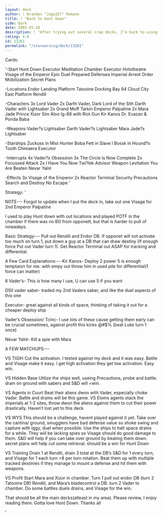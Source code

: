 ```yaml
---
layout: deck
author: ! Brandon "Jago257" Romano
title: ! "Back to Hunt Down"
side: Dark
date: 2001-01-28
description: ! "After trying out several crap decks, I’m back to using the only deck I can consistantly win with. Battle, Duel, Drain, Visage."
rating: 4.0
id: 13261
permalink: "/starwarsccg/deck/13261"
---
```

Cards: 

'-Start
Hunt Down
Executor Meditation Chamber
Executor Holotheatre
Visage of the Emperor
Epic Duel
Prepared Defenses
Imperial Arrest Order
Mobilization
Secret Plans

-Locations
Endor Landing Platform
Tatooine Docking Bay 94
Cloud City East Platform
Rendili

-Characters
3x Lord Vader
2x Darth Vader, Dark Lord of the Sith
Darth Vader with Lightsaber
2x Grand Moff Tarkin
Emperor Palpatine
2x Mara Jade
Prince Xizor
Sim Aloo
Ig-88 with Riot Gun
Kir Kanos
Dr. Evazan & Ponda Baba

-Weapons
Vader?s Lightsaber
Darth Vader?s Lightsaber
Mara Jade?s Lightsaber

-Starships
Zuckuss in Mist Hunter
Boba Fett in Slave I
Bossk in Hound?s Tooth
Chimaera
Executor

-Interrupts
4x Vader?s Obsession
3x The Circle is Now Complete
2x Focussed Attack
2x I Have You Now
Twi?lek Advisor
Weapon Levitation
You Are Beaten
Nevar Yalnl

-Effects
3x Visage of the Emperor
2x Reactor Terminal
Security Precautions
Search and Destroy
No Escape '

Strategy: '

NOTE--- Forgot to update when I put the deck in, take out one Visage for 2nd Emperor Palpatine

I used to play Hunt down with out locations and played POTF in the chamber if there was no BG from opponett, but that is harder to pull of nowadays.

Basic Strategy---
Pull out Rendili and Endor DB. If opponet will not activate too much on turn 1, put down a guy at a DB that can draw destiny (If enough force Put out Vader turn 1). Get Reactor Terminal out ASAP for tracking and differential.

A Few Card Explanations---
Kir Kanos- Deploy 2 power 5 is enough temptaion for me. with empy out throw him in used pile for differential(1 force can matter)

6 Vader’s- This is how many I use, U can use 5 if you want

DSII vader saber- traded my 2nd Vaders saber, and like the duel aspects of this one

Executor- great against all kinds of space, thinking of taking it out for a cheaper deploy ship

Vader’s Obsession/ Tcinc- I use lots of these cause getting them early can be crucial sometimes, against profit this kicks @#$% (beat Luke turn 1 once)

Nevar Yalnl- Kill a spie with Mara

A FEW MATCHUPS---

VS TIGIH
Cut the activation. I tested against my deck and it was easy. Battle and Visage make it easy. I get high activation they get low activation. Easy win.

VS Hidden Base
Utilize the ships well, useing Precautions, probe and battle. drain on ground with sabers and S&D will =win.

VS Agents in Court
Beat their aliens dwon with Vader, especially choke Vader. Battle and drains will be this game.
VS Eloms agents
stack the imperials at 1-2 sites, throw dwon the aliens against them to cut their power drastically. Haven’t lost yet to this deck

VS WYS
This should be a challenge, havent played against it yet. Take over the cantina/ ground, smugglers have bad defense value so shoke swing and capture with Iggy, duel when possible. Use the ships to halt space drains for a while. They will be lacking spies so Visage should do good damage to them. S&D will help if you can take over ground by beating them down. secret plans will help cut some retrieval. should be a win for Hunt Down

VS Training
Drain 1 at Rendili, drain 3 total at the DB’s S&D for 1 every turn, and Visage for 1 each turn =8 per turn rotation. Beat them up with multiple tracked destinies if they manage to mount a defense and hit them with weapons.

VS Profit
Start Mara and Xizor in chamber. Turn 1 pull out endor DB (turn 2 Tatooine DB) Rendili, and Mara’s bladecontrol a DB. turn 2 Vader to chamber. Do some battles duels drains, and Visage for the win.

That should be all the main decks(atleast in my area). Please review, I enjoy reading them.
Gotta love Hunt Down. Thanks all





'
